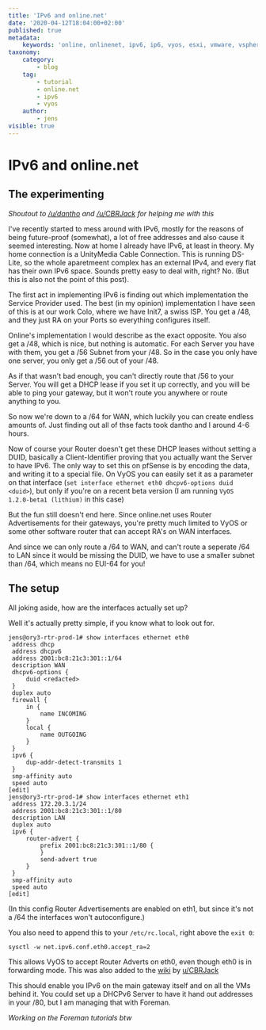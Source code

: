 ```yaml
---
title: 'IPv6 and online.net'
date: '2020-04-12T18:04:00+02:00'
published: true
metadata:
    keywords: 'online, onlinenet, ipv6, ip6, vyos, esxi, vmware, vsphere, dedicated, dedi, dedibox'
taxonomy:
    category:
        - blog
    tag:
        - tutorial
        - online.net
        - ipv6
        - vyos
    author:
        - jens
visible: true
---
```


# IPv6 and online.net

## The experimenting

*Shoutout to [/u/dantho](https://www.reddit.com/user/dantho281) and [/u/CBRJack](https://www.reddit.com/user/CBRJack) for helping me with this*

I've recently started to mess around with IPv6, mostly for the reasons of being future-proof (somewhat), a lot of free addresses and also cause it seemed interesting. Now at home I already have IPv6, at least in theory. My home connection is a UnityMedia Cable Connection. This is running DS-Lite, so the whole aparetmeent complex has an external IPv4, and every flat has their own IPv6 space. Sounds pretty easy to deal with, right? No. (But this is also not the point of this post).

The first act in implementing IPv6 is finding out which implementation the Service Provider used. The best (in my opinion) implementation I have seen of this is at our work Colo, where we have Init7, a swiss ISP. You get a /48, and they just RA on your Ports so everything configures itself.

Online's implementation I would describe as the exact opposite. You also get a /48, which is nice, but nothing is automatic. For each Server you have with them, you get a /56 Subnet from your /48. So in the case you only have one server, you only get a /56 out of your /48.

As if that wasn't bad enough, you can't directly route that /56 to your Server. You will get a DHCP lease if you set it up correctly, and you will be able to ping your gateway, but it won't route you anywhere or route anything to you.

So now we're down to a /64 for WAN, which luckily you can create endless amounts of. Just finding out all of thse facts took dantho and I around 4-6 hours.

Now of course your Router doesn't get these DHCP leases without setting a DUID, basically a Client-Identifier proving that you actually want the Server to have IPv6. The only way to set this on pfSense is by encoding the data, and writing it to a special file. On VyOS you can easily set it as a parameter on that interface (`set interface ethernet eth0 dhcpv6-options duid <duid>`), but only if you're on a recent beta version (I am running `VyOS 1.2.0-beta1 (lithium)` in this case)

But the fun still doesn't end here. Since online.net uses Router Advertisements for their gateways, you're pretty much limited to VyOS or some other software router that can accept RA's on WAN interfaces.

And since we can only route a /64 to WAN, and can't route a seperate /64 to LAN since it would be missing the DUID, we have to use a smaller subnet than /64, which means no EUI-64 for you!

## The setup

All joking aside, how are the interfaces actually set up?

Well it's actually pretty simple, if you know what to look out for.

```
jens@ory3-rtr-prod-1# show interfaces ethernet eth0
 address dhcp
 address dhcpv6
 address 2001:bc8:21c3:301::1/64
 description WAN
 dhcpv6-options {
     duid <redacted>
 }
 duplex auto
 firewall {
     in {
         name INCOMING
     }
     local {
         name OUTGOING
     }
 }
 ipv6 {
     dup-addr-detect-transmits 1
 }
 smp-affinity auto
 speed auto
[edit]
jens@ory3-rtr-prod-1# show interfaces ethernet eth1
 address 172.20.3.1/24
 address 2001:bc8:21c3:301::1/80
 description LAN
 duplex auto
 ipv6 {
     router-advert {
         prefix 2001:bc8:21c3:301::1/80 {
         }
         send-advert true
     }
 }
 smp-affinity auto
 speed auto
[edit]
```

(In this config Router Advertisements are enabled on eth1, but since it's not a /64 the interfaces won't autoconfigure.)

You also need to append this to your `/etc/rc.local`, right above the `exit 0`:
```
sysctl -w net.ipv6.conf.eth0.accept_ra=2
```

This allows VyOS to accept Router Adverts on eth0, even though eth0 is in forwarding mode. This was also added to the [wiki](https://wiki.vyos.net/wiki/IPv6_Router_Advertisements) by [u/CBRJack](https://www.reddit.com/user/CBRJack)

This should enable you IPv6 on the main gateway itself and on all the VMs behind it. You could set up a DHCPv6 Server to have it hand out addresses in your /80, but I am managing that with Foreman.


*Working on the Foreman tutorials btw*

